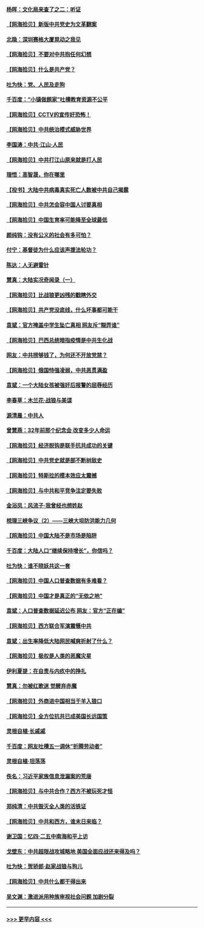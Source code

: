 #### [杨晖：文化局来查了之二：听证](../pages/nsc993/n12966528.md?t=05230052) 
#### [【网海拾贝】新版中共党史为文革翻案](../pages/nsc993/n12967526.md?t=05230052) 
#### [北隐：深圳赛格大厦晃动之我见](../pages/nsc993/n12967393.md?t=05230052) 
#### [【网海拾贝】不要对中共抱任何幻想](../pages/nsc993/n12965222.md?t=05230052) 
#### [【网海拾贝】什么是共产党？](../pages/nsc993/n12962781.md?t=05230052) 
#### [吐为快：党、人民及走狗](../pages/nsc993/n12962747.md?t=05230052) 
#### [千百度：“小镇做题家”吐槽教育资源不公平](../pages/nsc993/n12962705.md?t=05230052) 
#### [【网海拾贝】CCTV的宣传好恐怖！](../pages/nsc993/n12959984.md?t=05230052) 
#### [【网海拾贝】中共统治模式威胁世界](../pages/nsc993/n12957622.md?t=05230052) 
#### [李国涛：中共‧江山‧人民](../pages/nsc993/n12957502.md?t=05230052) 
#### [【网海拾贝】中共打江山原来就是打人民](../pages/nsc993/n12954345.md?t=05230052) 
#### [理悟：高智晟，你在哪里](../pages/nsc993/n12953115.md?t=05230052) 
#### [【投书】大陆中共病毒真实死亡人数被中共自己揭露](../pages/nsc993/n12953050.md?t=05230052) 
#### [【网海拾贝】中共怎会容中国人讨要真相](../pages/nsc993/n12952161.md?t=05230052) 
#### [【网海拾贝】中国生育率可能降至全球最低](../pages/nsc993/n12948793.md?t=05230052) 
#### [颜纯钩：没有公义的社会有多可怕？](../pages/nsc993/n12947626.md?t=05230052) 
#### [付宁：基督徒为什么应该声援法轮功？](../pages/nsc993/n12947233.md?t=05230052) 
#### [陈达：人无避雷针](../pages/nsc993/n12947098.md?t=05230052) 
#### [慧真：大陆实况奇闻录（一）](../pages/nsc993/n12945811.md?t=05230052) 
#### [【网海拾贝】比战狼更凶残的戳瞎外交](../pages/nsc993/n12945717.md?t=05230052) 
#### [【网海拾贝】共产党没底线，什么坏事都可能干](../pages/nsc993/n12942090.md?t=05230052) 
#### [袁斌：官方掩盖中学生坠亡真相 网友斥“糊弄谁”](../pages/nsc993/n12942029.md?t=05230052) 
#### [【网海拾贝】巴西总统暗指疫情是中共生化战](../pages/nsc993/n12938999.md?t=05230052) 
#### [网友：中共捞够钱了，为何还不开放党禁？](../pages/nsc993/n12938952.md?t=05230052) 
#### [【网海拾贝】俄国恃强凌弱，中共恶贯满盈](../pages/nsc993/n12936626.md?t=05230052) 
#### [袁斌：一个大陆女孩被强奸后报警的屈辱经历](../pages/nsc993/n12936547.md?t=05230052) 
#### [李春草：木兰花·战狼与美谍](../pages/nsc993/n12935995.md?t=05230052) 
#### [源清晨：中共人](../pages/nsc993/n12935589.md?t=05230052) 
#### [曾慧燕：32年前那个纪念会 改变多少人命运](../pages/nsc993/n12934233.md?t=05230052) 
#### [【网海拾贝】经济脱钩是联手抗共成功的关键](../pages/nsc993/n12934176.md?t=05230052) 
#### [【网海拾贝】中共党史就是部不断树敌史](../pages/nsc993/n12932844.md?t=05230052) 
#### [【网海拾贝】特斯拉的模本效应太震撼](../pages/nsc993/n12925626.md?t=05230052) 
#### [【网海拾贝】与中共和平竞争注定要失败](../pages/nsc993/n12923326.md?t=05230052) 
#### [金浴凤：风流子‧我曾经也想姓赵](../pages/nsc993/n12920911.md?t=05230052) 
#### [梳理三峡争议（2）——三峡大坝防洪能力几何](../pages/nsc993/n12920173.md?t=05230052) 
#### [【网海拾贝】中国大陆不是市场是陷阱](../pages/nsc993/n12920143.md?t=05230052) 
#### [千百度：大陆人口“继续保持增长”，你信吗？](../pages/nsc993/n12918946.md?t=05230052) 
#### [吐为快：谁不晓妖共这一套](../pages/nsc993/n12918941.md?t=05230052) 
#### [【网海拾贝】中国人口普查数据有多难看？](../pages/nsc993/n12917822.md?t=05230052) 
#### [【网海拾贝】中国才是真正的“无依之地”](../pages/nsc993/n12915845.md?t=05230052) 
#### [袁斌：人口普查数据延迟公布 网友：官方“正在编”](../pages/nsc993/n12915748.md?t=05230052) 
#### [【网海拾贝】西方联合军演震慑中共](../pages/nsc993/n12913466.md?t=05230052) 
#### [袁斌：出生率降低大陆网民喊爽折射了什么？](../pages/nsc993/n12913365.md?t=05230052) 
#### [【网海拾贝】极权是人类的恶魔灾星](../pages/nsc993/n12910697.md?t=05230052) 
#### [伊利夏提：在自责与内疚中的挣扎](../pages/nsc993/n12910493.md?t=05230052) 
#### [慧真：勿被红歌迷 觉醒弃赤魔](../pages/nsc993/n12910485.md?t=05230052) 
#### [【网海拾贝】外商进中国相当于羊入狼口](../pages/nsc993/n12908274.md?t=05230052) 
#### [【网海拾贝】全方位抗共已成美国长远国策](../pages/nsc993/n12906878.md?t=05230052) 
#### [灵根自植‧长戚戚](../pages/nsc993/n12905585.md?t=05230052) 
#### [千百度：网友吐槽五一调休“折腾劳动者”](../pages/nsc993/n12905934.md?t=05230052) 
#### [灵根自植‧坦荡荡](../pages/nsc993/n12905562.md?t=05230052) 
#### [佚名：习近平家族信息泄漏案的荒唐](../pages/nsc993/n12904705.md?t=05230052) 
#### [【网海拾贝】与中共合作？西方不被玩死才怪](../pages/nsc993/n12903873.md?t=05230052) 
#### [郑纯清：中共毁灭全人类的活铁证](../pages/nsc993/n12903785.md?t=05230052) 
#### [【网海拾贝】中共和西方，谁末日来临？](../pages/nsc993/n12903482.md?t=05230052) 
#### [谢卫国：忆四‧二五中南海和平上访](../pages/nsc993/n12902192.md?t=05230052) 
#### [戈壁东：中共超限战攻城略地 美国全面应战还来得及吗？](../pages/nsc993/n12902297.md?t=05230052) 
#### [吐为快：贺骄郎‧赵家战狼与狗儿](../pages/nsc993/n12902280.md?t=05230052) 
#### [【网海拾贝】中共什么都干得出来](../pages/nsc993/n12897500.md?t=05230052) 
#### [吴文渊：激进派用种族审视社会问题 加剧分裂](../pages/nsc993/n12893881.md?t=05230052) 

----
#### [ >>> 更早内容 <<< ](../indexes/nsc993-earlier.md)
